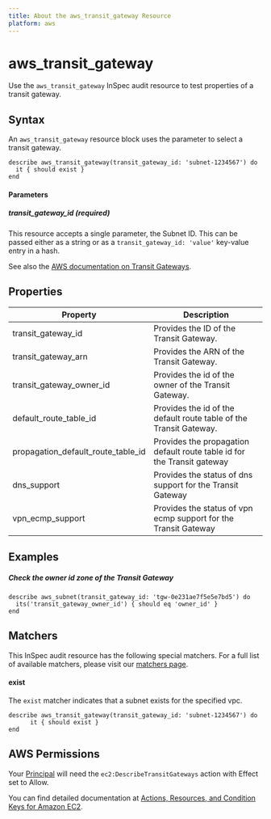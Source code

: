 ```yaml
---
title: About the aws_transit_gateway Resource
platform: aws
---
```


# aws\_transit\_gateway

Use the `aws_transit_gateway` InSpec audit resource to test properties of a transit gateway.

## Syntax

An `aws_transit_gateway` resource block uses the parameter to select a transit gateway.

    describe aws_transit_gateway(transit_gateway_id: 'subnet-1234567') do
      it { should exist }
    end

#### Parameters

##### transit_gateway_id _(required)_

This resource accepts a single parameter, the Subnet ID.
This can be passed either as a string or as a `transit_gateway_id: 'value'` key-value entry in a hash.

See also the [AWS documentation on Transit Gateways](https://docs.aws.amazon.com/vpc/latest/tgw/).

## Properties

| Property                               | Description                                                            |
| -------------------------------------- | ---------------------------------------------------------------------- |
| transit\_gateway\_id                   | Provides the ID of the Transit Gateway.                                |
| transit\_gateway\_arn                  | Provides the ARN of the Transit Gateway.                               |
| transit\_gateway\_owner\_id            | Provides the id of the owner of the Transit Gateway.                   |
| default_route_table_id                 | Provides the id of the default route table of the Transit Gateway.     |
| propagation\_default\_route\_table\_id | Provides the propagation default route table id for the Transit gateway |
| dns\_support                           | Provides the status of dns support for the Transit Gateway             |
| vpn\_ecmp\_support                     | Provides the status of vpn ecmp support for the Transit Gateway         |

## Examples

##### Check the owner id zone of the Transit Gateway
    describe aws_subnet(transit_gateway_id: 'tgw-0e231ae7f5e5e7bd5') do
      its('transit_gateway_owner_id') { should eq 'owner_id' }
    end

## Matchers

This InSpec audit resource has the following special matchers. For a full list of available matchers, please visit our [matchers page](https://www.inspec.io/docs/reference/matchers/).
    
#### exist

The `exist` matcher indicates that a subnet exists for the specified vpc.

    describe aws_transit_gateway(transit_gateway_id: 'subnet-1234567') do
          it { should exist }
    end

## AWS Permissions

Your [Principal](https://docs.aws.amazon.com/IAM/latest/UserGuide/intro-structure.html#intro-structure-principal) will need the `ec2:DescribeTransitGateways` action with Effect set to Allow.

You can find detailed documentation at [Actions, Resources, and Condition Keys for Amazon EC2](https://docs.aws.amazon.com/IAM/latest/UserGuide/list_amazonec2.html).
